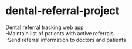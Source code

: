 # dental-referral-project
Dental referral tracking web app</br>
-Maintain list of patients with active referrals</br>
-Send referral information to doctors and patients</br>
